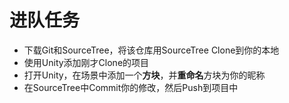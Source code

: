 # 进队任务
- 下载Git和SourceTree，将该仓库用SourceTree Clone到你的本地
- 使用Unity添加刚才Clone的项目
- 打开Unity，在场景中添加一个**方块**，并**重命名**方块为你的昵称
- 在SourceTree中Commit你的修改，然后Push到项目中
